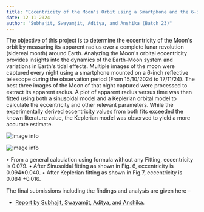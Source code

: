 ```yaml
---
title: "Eccentricity of the Moon's Orbit using a Smartphone and the 6-inch telescope"
date: 12-11-2024
author: "Subhajit, Swayamjit, Aditya, and Anshika (Batch 23)"
---
```

The objective of this project is to determine the eccentricity of the Moon's orbit by measuring its apparent radius over a complete lunar revolution (sidereal month) around Earth. Analyzing the Moon's orbital eccentricity provides insights into the dynamics of the Earth-Moon system and variations in Earth's tidal effects. Multiple images of the moon were captured every night using a smartphone mounted on a 6-inch reflective telescope during the observation period (From 15/10/2024 to 17/11/24). The best three images of the Moon of that night captured were processed to extract its apparent radius. A plot of apparent radius versus time was then fitted using both a sinusoidal model and a Keplerian orbital model to calculate the eccentricity and other relevant parameters. While the experimentally derived eccentricity values from both fits exceeded the known literature value, the Keplerian model was observed to yield a more accurate estimate.

![image info](/posts/Eccentricity_of_moon_smartphone/Photo1.jpg)

![image info](/posts/Eccentricity_of_moon_smartphone/Photo2.jpg)

•	From a general calculation using formula without any Fitting, eccentricity is 0.079.
•	After Sinusoidal fitting as shown in Fig. 6, eccentricity is 0.094±0.040.
•	After Keplerian fitting as shown in Fig.7, eccentricity is 0.084 ±0.016.

The final submissions including the findings and analysis are given here –
- [Report by Subhajit, Swayamjit, Aditya, and Anshika](posts/Eccentricity_of_moon_report.pdf).
